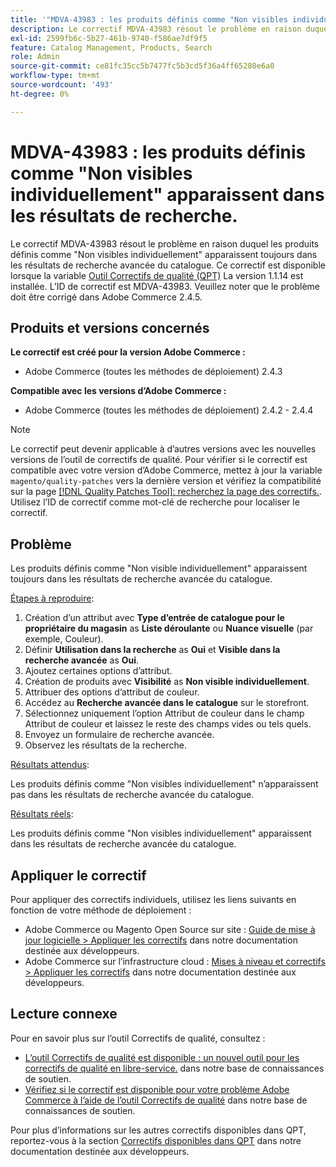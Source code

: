 ```yaml
---
title: '"MDVA-43983 : les produits définis comme "Non visibles individuellement" apparaissent dans les résultats de recherche"'
description: Le correctif MDVA-43983 résout le problème en raison duquel les produits définis comme "Non visibles individuellement" apparaissent toujours dans les résultats de recherche avancée du catalogue. Ce correctif est disponible lorsque l’[outil de correctifs de qualité (QPT)](/help/announcements/adobe-commerce-announcements/magento-quality-patches-released-new-tool-to-self-serve-quality-patches.md) 1.1.14 est installé. L’ID de correctif est MDVA-43983. Veuillez noter que le problème doit être corrigé dans Adobe Commerce 2.4.5.
exl-id: 2599fb6c-5b27-461b-9740-f586ae7df9f5
feature: Catalog Management, Products, Search
role: Admin
source-git-commit: ce81fc35cc5b7477fc5b3cd5f36a4ff65280e6a0
workflow-type: tm+mt
source-wordcount: '493'
ht-degree: 0%

---
```


# MDVA-43983 : les produits définis comme &quot;Non visibles individuellement&quot; apparaissent dans les résultats de recherche.

Le correctif MDVA-43983 résout le problème en raison duquel les produits définis comme &quot;Non visibles individuellement&quot; apparaissent toujours dans les résultats de recherche avancée du catalogue. Ce correctif est disponible lorsque la variable [Outil Correctifs de qualité (QPT)](/help/announcements/adobe-commerce-announcements/magento-quality-patches-released-new-tool-to-self-serve-quality-patches.md) La version 1.1.14 est installée. L’ID de correctif est MDVA-43983. Veuillez noter que le problème doit être corrigé dans Adobe Commerce 2.4.5.

## Produits et versions concernés

**Le correctif est créé pour la version Adobe Commerce :**

* Adobe Commerce (toutes les méthodes de déploiement) 2.4.3

**Compatible avec les versions d’Adobe Commerce :**

* Adobe Commerce (toutes les méthodes de déploiement) 2.4.2 - 2.4.4

>[!NOTE]
>
>Le correctif peut devenir applicable à d’autres versions avec les nouvelles versions de l’outil de correctifs de qualité. Pour vérifier si le correctif est compatible avec votre version d’Adobe Commerce, mettez à jour la variable `magento/quality-patches` vers la dernière version et vérifiez la compatibilité sur la page [[!DNL Quality Patches Tool]: recherchez la page des correctifs.](https://devdocs.magento.com/quality-patches/tool.html#patch-grid). Utilisez l’ID de correctif comme mot-clé de recherche pour localiser le correctif.

## Problème

Les produits définis comme &quot;Non visible individuellement&quot; apparaissent toujours dans les résultats de recherche avancée du catalogue.

<u>Étapes à reproduire</u>:

1. Création d’un attribut avec **Type d’entrée de catalogue pour le propriétaire du magasin** as **Liste déroulante** ou **Nuance visuelle** (par exemple, Couleur).
1. Définir **Utilisation dans la recherche** as **Oui** et **Visible dans la recherche avancée** as **Oui**.
1. Ajoutez certaines options d’attribut.
1. Création de produits avec **Visibilité** as **Non visible individuellement**.
1. Attribuer des options d’attribut de couleur.
1. Accédez au **Recherche avancée dans le catalogue** sur le storefront.
1. Sélectionnez uniquement l’option Attribut de couleur dans le champ Attribut de couleur et laissez le reste des champs vides ou tels quels.
1. Envoyez un formulaire de recherche avancée.
1. Observez les résultats de la recherche.

<u>Résultats attendus</u>:

Les produits définis comme &quot;Non visibles individuellement&quot; n’apparaissent pas dans les résultats de recherche avancée du catalogue.

<u>Résultats réels</u>:

Les produits définis comme &quot;Non visibles individuellement&quot; apparaissent dans les résultats de recherche avancée du catalogue.

## Appliquer le correctif

Pour appliquer des correctifs individuels, utilisez les liens suivants en fonction de votre méthode de déploiement :

* Adobe Commerce ou Magento Open Source sur site : [Guide de mise à jour logicielle > Appliquer les correctifs](https://devdocs.magento.com/guides/v2.4/comp-mgr/patching/mqp.html) dans notre documentation destinée aux développeurs.
* Adobe Commerce sur l’infrastructure cloud : [Mises à niveau et correctifs > Appliquer les correctifs](https://devdocs.magento.com/cloud/project/project-patch.html) dans notre documentation destinée aux développeurs.

## Lecture connexe

Pour en savoir plus sur l’outil Correctifs de qualité, consultez :

* [L’outil Correctifs de qualité est disponible : un nouvel outil pour les correctifs de qualité en libre-service.](/help/announcements/adobe-commerce-announcements/magento-quality-patches-released-new-tool-to-self-serve-quality-patches.md) dans notre base de connaissances de soutien.
* [Vérifiez si le correctif est disponible pour votre problème Adobe Commerce à l’aide de l’outil Correctifs de qualité](/help/support-tools/patches-available-in-qpt-tool/check-patch-for-magento-issue-with-magento-quality-patches.md) dans notre base de connaissances de soutien.

Pour plus d’informations sur les autres correctifs disponibles dans QPT, reportez-vous à la section [Correctifs disponibles dans QPT](https://devdocs.magento.com/quality-patches/tool.html#patch-grid) dans notre documentation destinée aux développeurs.
